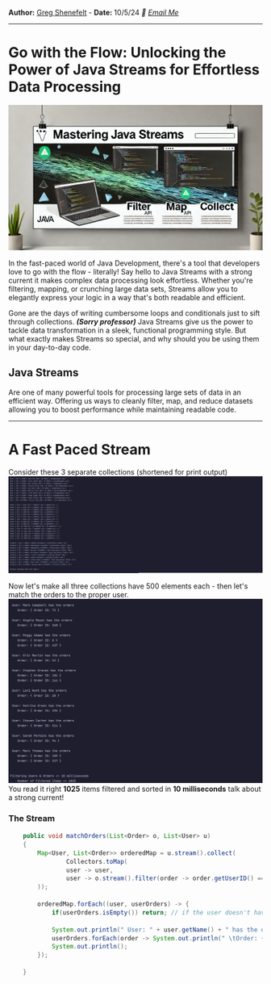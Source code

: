 **Author:** [Greg Shenefelt](https://linkedin.com/in/greg-shenefelt) - **Date:** 10/5/24 _📧 [Email Me](mailto:greg@shenefelt.net)_

---

# Go with the Flow: Unlocking the Power of Java Streams for Effortless Data Processing
![Article Banner](src/images/article-banner.png)


In the fast-paced world of Java Development, there's a tool that developers love to go with the flow - literally!
Say hello to Java Streams with a strong current it makes complex data processing look effortless.
Whether you're filtering, mapping, or crunching large data sets, 
Streams allow you to elegantly express your logic in a way that's both readable and efficient.

Gone are the days of writing cumbersome loops and conditionals just to sift through collections. **_(Sorry professor)_**
Java Streams give us the power to tackle data transformation in a sleek, functional programming style.
But what exactly makes Streams so special, and why should you be using them in your day-to-day code.

## Java Streams
Are one of many powerful tools for processing large sets of data in an efficient way. Offering us ways to cleanly filter,
map, and reduce datasets allowing you to boost performance while maintaining readable code. 

---

# A Fast Paced Stream
Consider these 3 separate collections (shortened for print output)
![Collections](src/images/three-list-outputs.png)

Now let's make all three collections have 500 elements each - then let's match the orders to the proper user.
![Filter](src/images/streams-filtered-users-and-orders-output.png)
You read it right **1025** items filtered and sorted in **10 milliseconds** talk about a strong current!

### The Stream
```java
    public void matchOrders(List<Order> o, List<User> u)
    {
        Map<User, List<Order>> orderedMap = u.stream().collect(
                Collectors.toMap(
                user -> user,
                user -> o.stream().filter(order -> order.getUserID() == user.getUserID()).collect(Collectors.toList())
        ));
        
        orderedMap.forEach((user, userOrders) -> {
            if(userOrders.isEmpty()) return; // if the user doesn't have any orders skip them.

            System.out.println(" User: " + user.getName() + " has the orders");
            userOrders.forEach(order -> System.out.println(" \tOrder: { Order ID: " + order.getOrderID() + " }"));
            System.out.println();
        });
        
    }
```








